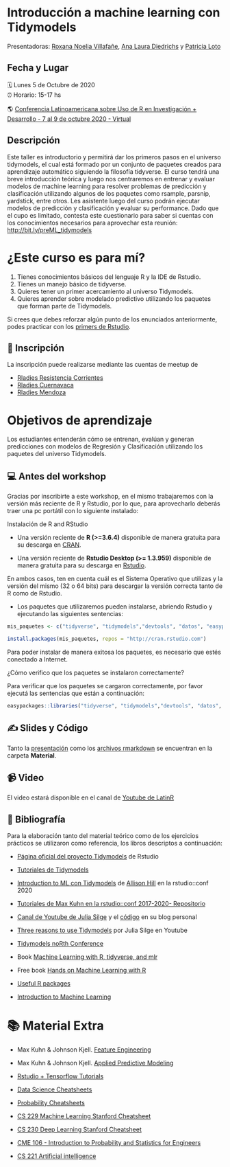 # Introducción a machine learning con Tidymodels


Presentadoras: [Roxana Noelia Villafañe](https://twitter.com/data_datum), [Ana Laura Diedrichs](https://twitter.com/anadiedrichs) y [Patricia Loto](https://twitter.com/patriloto) 


Fecha y Lugar
-------------

🗓️ Lunes 5 de Octubre de 2020  
⏰ Horario: 15-17 hs 

🌎 [ Conferencia Latinoamericana sobre Uso de R en Investigación + Desarrollo - 7 al 9 de octubre 2020 - Virtual](https://latin-r.com/)


Descripción
------------------------------------------------------------
Este taller es introductorio y permitirá dar los primeros pasos en el universo tidymodels, el cual está formado por un conjunto de paquetes creados para aprendizaje automático siguiendo la filosofía tidyverse. El curso tendrá una breve introducción teórica y luego nos centraremos en entrenar y evaluar modelos de machine learning para resolver problemas de predicción y clasificación utilizando algunos de los paquetes como rsample, parsnip, yardstick, entre otros. Les asistente luego del curso podrán ejecutar modelos de predicción y clasificación y evaluar su performance. Dado que el cupo es limitado, contesta este cuestionario para saber si cuentas con los conocimientos necesarios para aprovechar esta reunión: http://bit.ly/preML_tidymodels 



# ¿Este curso es para mí?

1.  Tienes conocimientos básicos del lenguaje R y la IDE de Rstudio.
2.  Tienes un manejo básico de tidyverse.
3.  Quieres tener un primer acercamiento al universo Tidymodels.
4.  Quieres aprender sobre modelado predictivo utilizando los paquetes que forman parte de Tidymodels.

Si crees que debes reforzar algún punto de los enunciados anteriormente, podes practicar con los [primers de Rstudio]().

:memo: Inscripción
------------------------------------------------------------
La inscripción puede realizarse mediante las cuentas de meetup de
* [Rladies Resistencia Corrientes](https://www.meetup.com/es/rladies-resistencia-corrientes/events/273547256/)
* [Rladies Cuernavaca](https://www.meetup.com/es/rladies-cuernavaca/events/273559022/)
* [Rladies Mendoza](https://www.meetup.com/es/rladies-mendoza/events/273489088/)


# Objetivos de aprendizaje
Los estudiantes entenderán cómo se entrenan, evalúan y generan predicciones con modelos de Regresión y Clasificación utilizando los paquetes del universo Tidymodels.

💻 Antes del workshop
------------------------------------------------------------

Gracias por inscribirte a este workshop, en el mismo trabajaremos con la versión más reciente de R y Rstudio, por lo que, para aprovecharlo deberás traer una pc portátil con lo siguiente instalado:

Instalación de R and RStudio

-   Una versión reciente de **R (>=3.6.4)** disponible de manera gratuita para su descarga en [CRAN](https://cran.r-project.org/).
    
-   Una versión reciente de **Rstudio Desktop (>= 1.3.959)** disponible de manera gratuita para su descarga en [Rstudio](https://www.rstudio.com/download).
    

En ambos casos, ten en cuenta cuál es el Sistema Operativo que utilizas y la versión del mismo (32 o 64 bits) para descargar la versión correcta tanto de R como de Rstudio.

-   Los paquetes que utilizaremos pueden instalarse, abriendo Rstudio y ejecutando las siguientes sentencias:

```r
mis_paquetes <- c("tidyverse", "tidymodels","devtools", "datos", "easypackages","kknn", "rpart", "rpart.plot", "rattle", "ranger", "partykit", "vip", "palmerpenguins")

install.packages(mis_paquetes, repos = "http://cran.rstudio.com")

```

Para poder instalar de manera exitosa los paquetes, es necesario que estés conectado a Internet.

¿Cómo verifico que los paquetes se instalaron correctamente?

Para verificar que los paquetes se cargaron correctamente, por favor ejecutá las sentencias que están a continuación:

```r
easypackages::libraries("tidyverse", "tidymodels","devtools", "datos", "kknn", "rpart", "rattle", "AmesHousing", "ranger", "partykit", "vip")

```
✍️ Slides y Código
------------------------------------------------------------

Tanto la [presentación]() como los [archivos rmarkdown]() se encuentran en la carpeta **Material**.

:video_camera: Video 
-------------------------------------------------------------

El video estará disponible en el canal de [Youtube de LatinR](https://www.youtube.com/channel/UCt950nC6jlh2ELDRPigWOkg)

📓 **Bibliografía**
-------------------------------------------------------------------------------------------------------------------

Para la elaboración tanto del material teórico como de los ejercicios prácticos se utilizaron como referencia, los libros descriptos a continuación:

- [Página oficial del proyecto Tidymodels](https://github.com/tidymodels) de Rstudio

- [Tutoriales de Tidymodels](https://www.tidymodels.org/learn/)

- [Introduction to ML con Tidymodels](https://conf20-intro-ml.netlify.app/) de [Allison Hill](https://github.com/rstudio-conf-2020/intro-to-ml-tidy/commits?author=apreshill) en la rstudio::conf 2020

- [Tutoriales de Max Kuhn en la rstudio::conf 2017-2020- Repositorio](https://github.com/topepo/rstudio-conf)

- [Canal de Youtube de Julia Silge](https://www.youtube.com/channel/UCTTBgWyJl2HrrhQOOc710kA) y el [código](https://juliasilge.com/) en su blog personal  

- [Three reasons to use Tidymodels](https://t.co/1HqiujvEDn?amp=1) por Julia Silge en Youtube

- [Tidymodels noRth Conference](https://github.com/llendway/2020_north_tidymodels)

- Book [Machine Learning with R, tidyverse, and mlr](https://www.manning.com/books/machine-learning-with-r-the-tidyverse-and-mlr)

- Free book [Hands on Machine Learning with R](https://bradleyboehmke.github.io/HOML/)

- [Useful R packages](https://github.com/rstudio/RStartHere)

- [Introduction to Machine Learning](https://ldi.upenn.edu/sites/default/files/Introduction-to-Machine-Learning.pdf)
    

:books: Material Extra
============================================================

- Max Kuhn & Johnson Kjell. [Feature Engineering](http://www.feat.engineering/)

- Max Kuhn & Johnson Kjell.  [Applied Predictive Modeling](https://link.springer.com/book/10.1007/978-1-4614-6849-3)

- [Rstudio + Tensorflow Tutorials](https://tensorflow.rstudio.com/tutorials/) 

- [Data Science Cheatsheets](https://st3.ning.com/topology/rest/1.0/file/get/1211570060?profile=original)

- [Probability Cheatsheets](https://github.com/wzchen/probability_cheatsheet)

- [CS 229 Machine Learning Stanford Cheatsheet](https://stanford.edu/~shervine/teaching/cs-229/cheatsheet-supervised-learning)

- [CS 230 Deep Learning Stanford Cheatsheet](https://stanford.edu/~shervine/teaching/cs-230/cheatsheet-convolutional-neural-networks)

- [CME 106 - Introduction to Probability and Statistics for Engineers](https://stanford.edu/~shervine/teaching/cme-106/cheatsheet-probability)

- [CS 221 Artificial intelligence](https://stanford.edu/~shervine/teaching/cs-221/)
